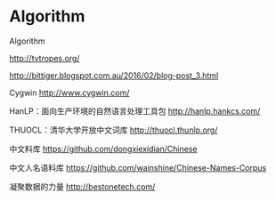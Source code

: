 # Algorithm
Algorithm



http://tvtropes.org/



http://bittiger.blogspot.com.au/2016/02/blog-post_3.html



Cygwin		http://www.cygwin.com/



HanLP：面向生产环境的自然语言处理工具包		http://hanlp.hankcs.com/



THUOCL：清华大学开放中文词库		http://thuocl.thunlp.org/



中文料库			https://github.com/dongxiexidian/Chinese



中文人名语料库		https://github.com/wainshine/Chinese-Names-Corpus



凝聚数据的力量		http://bestonetech.com/